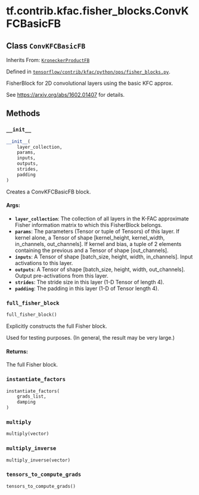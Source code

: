 <div itemscope itemtype="http://developers.google.com/ReferenceObject">
<meta itemprop="name" content="tf.contrib.kfac.fisher_blocks.ConvKFCBasicFB" />
<meta itemprop="property" content="__init__"/>
<meta itemprop="property" content="full_fisher_block"/>
<meta itemprop="property" content="instantiate_factors"/>
<meta itemprop="property" content="multiply"/>
<meta itemprop="property" content="multiply_inverse"/>
<meta itemprop="property" content="tensors_to_compute_grads"/>
</div>

# tf.contrib.kfac.fisher_blocks.ConvKFCBasicFB

## Class `ConvKFCBasicFB`

Inherits From: [`KroneckerProductFB`](../../../../tf/contrib/kfac/fisher_blocks/KroneckerProductFB.md)



Defined in [`tensorflow/contrib/kfac/python/ops/fisher_blocks.py`](https://www.tensorflow.org/code/tensorflow/contrib/kfac/python/ops/fisher_blocks.py).

FisherBlock for 2D convolutional layers using the basic KFC approx.

See https://arxiv.org/abs/1602.01407 for details.

## Methods

<h3 id="__init__"><code>__init__</code></h3>

``` python
__init__(
    layer_collection,
    params,
    inputs,
    outputs,
    strides,
    padding
)
```

Creates a ConvKFCBasicFB block.

#### Args:

* <b>`layer_collection`</b>: The collection of all layers in the K-FAC approximate
      Fisher information matrix to which this FisherBlock belongs.
* <b>`params`</b>: The parameters (Tensor or tuple of Tensors) of this layer. If
    kernel alone, a Tensor of shape [kernel_height, kernel_width,
    in_channels, out_channels]. If kernel and bias, a tuple of 2 elements
    containing the previous and a Tensor of shape [out_channels].
* <b>`inputs`</b>: A Tensor of shape [batch_size, height, width, in_channels].
    Input activations to this layer.
* <b>`outputs`</b>: A Tensor of shape [batch_size, height, width, out_channels].
    Output pre-activations from this layer.
* <b>`strides`</b>: The stride size in this layer (1-D Tensor of length 4).
* <b>`padding`</b>: The padding in this layer (1-D of Tensor length 4).

<h3 id="full_fisher_block"><code>full_fisher_block</code></h3>

``` python
full_fisher_block()
```

Explicitly constructs the full Fisher block.

Used for testing purposes. (In general, the result may be very large.)

#### Returns:

The full Fisher block.

<h3 id="instantiate_factors"><code>instantiate_factors</code></h3>

``` python
instantiate_factors(
    grads_list,
    damping
)
```



<h3 id="multiply"><code>multiply</code></h3>

``` python
multiply(vector)
```



<h3 id="multiply_inverse"><code>multiply_inverse</code></h3>

``` python
multiply_inverse(vector)
```



<h3 id="tensors_to_compute_grads"><code>tensors_to_compute_grads</code></h3>

``` python
tensors_to_compute_grads()
```





